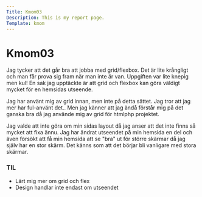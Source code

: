 ```yaml
---
Title: Kmom03
Description: This is my report page.
Template: kmom
---
```


Kmom03
==========================


Jag tycker att det går bra att jobba med grid/flexbox. Det är lite krångligt och man får prova sig fram när man inte är van. Uppgiften var lite knepig men kul! En sak jag upptäckte är att grid och flexbox kan göra väldigt mycket för en hemsidas utseende. 

Jag har använt mig av grid innan, men inte på detta sättet. Jag tror att jag mer har ful-använt det.. Men jag känner att jag ändå förstår mig på det ganska bra då jag använde mig av grid för htmlphp projektet.

Jag valde att inte göra om min sidas layout då jag anser att det inte finns så mycket att fixa ännu. Jag har ändrat utseendet på min hemsida en del och även försökt att få min hemsida att se "bra" ut för större skärmar då jag själv har en stor skärm. Det känns som att det börjar bli vanligare med stora skärmar.

### TIL
- Lärt mig mer om grid och flex
- Design handlar inte endast om utseendet

<div class="arrows-kmom">
    <a href="kmom02"><div class="previous-kmom"><i class="fas fa-angle-double-left"></i></div></a>
    <a href="kmom04"><div class="next-kmom"><i class="fas fa-angle-double-right"></i></div></a>
</div>
